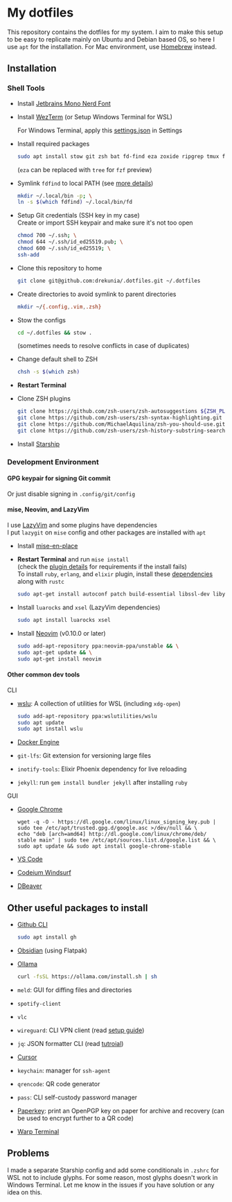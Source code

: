 # My dotfiles

This repository contains the dotfiles for my system.
I aim to make this setup to be easy to replicate mainly on Ubuntu and Debian based OS, so here I use `apt` for the installation.
For Mac environment, use [Homebrew](https://brew.sh/) instead.

## Installation

### Shell Tools

- Install [Jetbrains Mono Nerd Font](https://www.jetbrains.com/lp/mono/)

- Install [WezTerm](https://wezfurlong.org/wezterm/install/linux.html#using-the-apt-repo) (or Setup Windows Terminal for WSL)

  For Windows Terminal, apply this [settings.json](https://gist.github.com/drekunia/8eb6db8024bdc668d7ccece28a820109) in Settings

- Install required packages

  ```bash
  sudo apt install stow git zsh bat fd-find eza zoxide ripgrep tmux fzf
  ```

  (`eza` can be replaced with `tree` for `fzf` preview)

- Symlink `fdfind` to local PATH (see [more details](https://github.com/sharkdp/fd?tab=readme-ov-file#on-ubuntu))

  ```bash
  mkdir ~/.local/bin -p; \
  ln -s $(which fdfind) ~/.local/bin/fd
  ```

- Setup Git credentials (SSH key in my case)\
  Create or import SSH keypair and make sure it's not too open

  ```bash
  chmod 700 ~/.ssh; \
  chmod 644 ~/.ssh/id_ed25519.pub; \
  chmod 600 ~/.ssh/id_ed25519; \
  ssh-add
  ```

- Clone this repository to home

  ```bash
  git clone git@github.com:drekunia/.dotfiles.git ~/.dotfiles
  ```

- Create directories to avoid symlink to parent directories

  ```bash
  mkdir ~/{.config,.vim,.zsh}
  ```

- Stow the configs

  ```bash
  cd ~/.dotfiles && stow .
  ```

  (sometimes needs to resolve conflicts in case of duplicates)

- Change default shell to ZSH

  ```bash
  chsh -s $(which zsh)
  ```

- **Restart Terminal**

- Clone ZSH plugins

  ```bash
  git clone https://github.com/zsh-users/zsh-autosuggestions ${ZSH_PLUGINS:-~/.zsh/plugins}/zsh-autosuggestions; \
  git clone https://github.com/zsh-users/zsh-syntax-highlighting.git ${ZSH_PLUGINS:-~/.zsh/plugins}/zsh-syntax-highlighting; \
  git clone https://github.com/MichaelAquilina/zsh-you-should-use.git ${ZSH_PLUGINS:-~/.zsh/plugins}/you-should-use; \
  git clone https://github.com/zsh-users/zsh-history-substring-search.git ${ZSH_PLUGINS:-~/.zsh/plugins}/zsh-history-substring-search
  ```

- Install [Starship](https://starship.rs/#quick-install)

### Development Environment

#### GPG keypair for signing Git commit

Or just disable signing in `.config/git/config`

#### mise, Neovim, and LazyVim

I use [LazyVim](https://www.lazyvim.org/) and some plugins have dependencies\
I put `lazygit` on `mise` config and other packages are installed with `apt`

- Install [mise-en-place](https://mise.jdx.dev/installing-mise.html)

- **Restart Terminal** and run `mise install`\
  (check the [plugin details](https://mise.jdx.dev/plugins.html) for requirements if the install fails)\
  To install `ruby`, `erlang`, and `elixir` plugin, install these [dependencies](https://github.com/rbenv/ruby-build/wiki#ubuntudebianmint) along with `rustc`

  ```bash
  sudo apt-get install autoconf patch build-essential libssl-dev libyaml-dev libreadline6-dev zlib1g-dev libgmp-dev libncurses5-dev libffi-dev libgdbm6 libgdbm-dev libdb-dev uuid-dev
  ```

- Install `luarocks` and `xsel` (LazyVim dependencies)

  ```bash
  sudo apt install luarocks xsel
  ```

- Install [Neovim](https://github.com/neovim/neovim/blob/master/INSTALL.md#ubuntu) (v0.10.0 or later)

  ```bash
  sudo add-apt-repository ppa:neovim-ppa/unstable && \
  sudo apt-get update && \
  sudo apt-get install neovim
  ```

#### Other common dev tools

CLI

- [wslu](https://wslutiliti.es/wslu/install.html#ubuntu): A collection of utilities for WSL (including `xdg-open`)

  ```bash
  sudo add-apt-repository ppa:wslutilities/wslu
  sudo apt update
  sudo apt install wslu
  ```

- [Docker Engine](https://docs.docker.com/engine/install/ubuntu/)

- `git-lfs`: Git extension for versioning large files
- `inotify-tools`: Elixir Phoenix dependency for live reloading
- `jekyll`: run `gem install bundler jekyll` after installing `ruby`

GUI

- [Google Chrome](https://www.google.com/linuxrepositories/)

  ```
  wget -q -O - https://dl.google.com/linux/linux_signing_key.pub | sudo tee /etc/apt/trusted.gpg.d/google.asc >/dev/null && \
  echo "deb [arch=amd64] http://dl.google.com/linux/chrome/deb/ stable main" | sudo tee /etc/apt/sources.list.d/google.list && \
  sudo apt update && sudo apt install google-chrome-stable
  ```

- [VS Code](https://code.visualstudio.com/docs/setup/linux)
- [Codeium Windsurf](https://codeium.com/windsurf/download_linux)
- [DBeaver](https://dbeaver.io/download/)

## Other useful packages to install

- [Github CLI](https://github.com/cli/cli/blob/trunk/docs/install_linux.md)

  ```bash
  sudo apt install gh
  ```

- [Obsidian](https://obsidian.md/download) (using Flatpak)
- [Ollama](https://github.com/ollama/ollama?tab=readme-ov-file#linux)

  ```bash
  curl -fsSL https://ollama.com/install.sh | sh
  ```

- `meld`: GUI for diffing files and directories
- `spotify-client`
- `vlc`
- `wireguard`: CLI VPN client (read [setup guide](https://protonvpn.com/support/wireguard-linux#cli))
- `jq`: JSON formatter CLI (read [tutroial](https://jqlang.github.io/jq/tutorial/))
- [Cursor](https://www.cursor.com/)
- `keychain`: manager for `ssh-agent`
- `qrencode`: QR code generator
- `pass`: CLI self-custody password manager
- [Paperkey](https://github.com/dmshaw/paperkey/): print an OpenPGP key on paper for archive and recovery (can be used to encrypt further to a QR code)
- [Warp Terminal](https://docs.warp.dev/getting-started/getting-started-with-warp)

## Problems

I made a separate Starship config and add some conditionals in `.zshrc` for WSL not to include glyphs.
For some reason, most glyphs doesn't work in Windows Terminal.
Let me know in the issues if you have solution or any idea on this.
